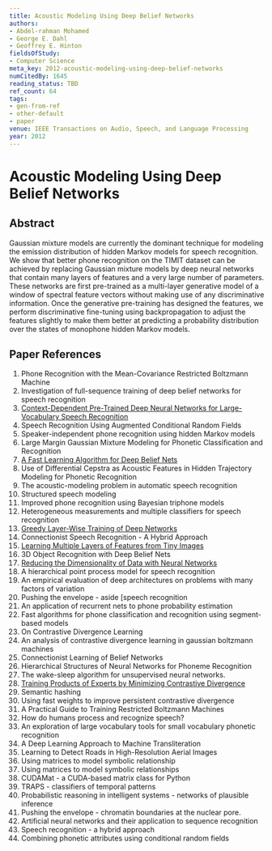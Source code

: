 ```yaml
---
title: Acoustic Modeling Using Deep Belief Networks
authors:
- Abdel-rahman Mohamed
- George E. Dahl
- Geoffrey E. Hinton
fieldsOfStudy:
- Computer Science
meta_key: 2012-acoustic-modeling-using-deep-belief-networks
numCitedBy: 1645
reading_status: TBD
ref_count: 64
tags:
- gen-from-ref
- other-default
- paper
venue: IEEE Transactions on Audio, Speech, and Language Processing
year: 2012
---
```


# Acoustic Modeling Using Deep Belief Networks

## Abstract

Gaussian mixture models are currently the dominant technique for modeling the emission distribution of hidden Markov models for speech recognition. We show that better phone recognition on the TIMIT dataset can be achieved by replacing Gaussian mixture models by deep neural networks that contain many layers of features and a very large number of parameters. These networks are first pre-trained as a multi-layer generative model of a window of spectral feature vectors without making use of any discriminative information. Once the generative pre-training has designed the features, we perform discriminative fine-tuning using backpropagation to adjust the features slightly to make them better at predicting a probability distribution over the states of monophone hidden Markov models.

## Paper References

1. Phone Recognition with the Mean-Covariance Restricted Boltzmann Machine
2. Investigation of full-sequence training of deep belief networks for speech recognition
3. [Context-Dependent Pre-Trained Deep Neural Networks for Large-Vocabulary Speech Recognition](2012-context-dependent-pre-trained-deep-neural-networks-for-large-vocabulary-speech-recognition)
4. Speech Recognition Using Augmented Conditional Random Fields
5. Speaker-independent phone recognition using hidden Markov models
6. Large Margin Gaussian Mixture Modeling for Phonetic Classification and Recognition
7. [A Fast Learning Algorithm for Deep Belief Nets](2006-a-fast-learning-algorithm-for-deep-belief-nets)
8. Use of Differential Cepstra as Acoustic Features in Hidden Trajectory Modeling for Phonetic Recognition
9. The acoustic-modeling problem in automatic speech recognition
10. Structured speech modeling
11. Improved phone recognition using Bayesian triphone models
12. Heterogeneous measurements and multiple classifiers for speech recognition
13. [Greedy Layer-Wise Training of Deep Networks](2006-greedy-layer-wise-training-of-deep-networks)
14. Connectionist Speech Recognition - A Hybrid Approach
15. [Learning Multiple Layers of Features from Tiny Images](2009-learning-multiple-layers-of-features-from-tiny-images)
16. 3D Object Recognition with Deep Belief Nets
17. [Reducing the Dimensionality of Data with Neural Networks](2006-reducing-the-dimensionality-of-data-with-neural-networks)
18. A hierarchical point process model for speech recognition
19. An empirical evaluation of deep architectures on problems with many factors of variation
20. Pushing the envelope - aside [speech recognition
21. An application of recurrent nets to phone probability estimation
22. Fast algorithms for phone classification and recognition using segment-based models
23. On Contrastive Divergence Learning
24. An analysis of contrastive divergence learning in gaussian boltzmann machines
25. Connectionist Learning of Belief Networks
26. Hierarchical Structures of Neural Networks for Phoneme Recognition
27. The wake-sleep algorithm for unsupervised neural networks.
28. [Training Products of Experts by Minimizing Contrastive Divergence](2002-training-products-of-experts-by-minimizing-contrastive-divergence)
29. Semantic hashing
30. Using fast weights to improve persistent contrastive divergence
31. A Practical Guide to Training Restricted Boltzmann Machines
32. How do humans process and recognize speech?
33. An exploration of large vocabulary tools for small vocabulary phonetic recognition
34. A Deep Learning Approach to Machine Transliteration
35. Learning to Detect Roads in High-Resolution Aerial Images
36. Using matrices to model symbolic relationship
37. Using matrices to model symbolic relationships
38. CUDAMat - a CUDA-based matrix class for Python
39. TRAPS - classifiers of temporal patterns
40. Probabilistic reasoning in intelligent systems - networks of plausible inference
41. Pushing the envelope - chromatin boundaries at the nuclear pore.
42. Artificial neural networks and their application to sequence recognition
43. Speech recognition - a hybrid approach
44. Combining phonetic attributes using conditional random fields
